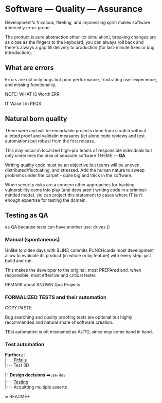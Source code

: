 # Software &mdash; Quality &mdash; Assurance

Development's frivolous, fleeting, and improvising spirit makes software inherently error-prone. 

The product is pure abstraction ether (or simulation), breaking changes are as close as the fingers to the keyboard, you can always roll back and there's always a gap till delivery to production (for last-minute fixes or bug introduction).

## What are errors 

Errors are not only bugs but poor performance, frustrating user experience, and missing functionality.

NOTE: WHAT IS Worth ERR

IT Wasn't in REQS

## Natural born quality

There were and will be remarkable projects done from scratch without allotted proof and validatin measures (let alone code reviews and test automation) but robust from the first release. 

This may occur in localized high-pro teams of responsible individuals but only underlines the idea of separate software THEME &mdash; __QA__.

Writing [quality code](README+/code-quality.md) must be an objective but teams will be uneven, distributed/fluctuating, and stressed. Add the human nature to sweep problems under the carpet - quite big and thick in the software.

When security risks are a concern other approaches for hacking vulnerability come into play (and devs aren't writing code in a criminal-minded mode).
yiu can project this statement to cases where IT isn't enough expertise for testing the domain.

## Testing as QA

as QA because tests can have another use:  drives 
))

### Manual (spontaneous)

Unlike to olden days with BLIND commits  PUNCHcards most development allow to evaluate its product (in whole or by feature) with every step: just build and run.

This makes the developer to the original, most PREPAred and, when responsible, most effective and critical tester.

REMARK about KNOWN Qua Projects.

### FORMALIZED TESTS and their automation 

COPY PASTE

Bug searching and quality proofing tests are optional but highly recommended and natural share of software creation. 

TEst automation is oft misnamed as AUTO, since may come hand in hand.

### Test automation

**Further**↙️:\
|--- [Pitfalls](README+/tests-pitfalls.md)\
|--- Test 3D

|- **Design decisions**&nbsp;➡️<code>use-dev</code>\
|--- [Testing](https://github.com/Kyriosity/use-dev/blob/main/README+/decisions/README+/testing)\
|--- Acquitting multiple asserts

:end: README+
